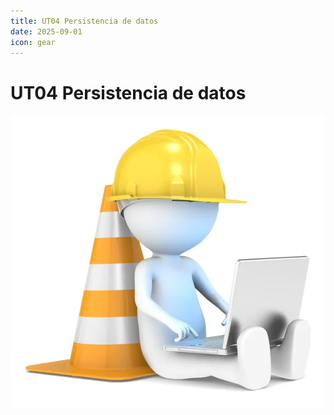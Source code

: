 ```yaml
---
title: UT04 Persistencia de datos
date: 2025-09-01    
icon: gear
---
```


<!-- ![banner](/images/dwes/banner02.webp)-->

# UT04 Persistencia de datos
![En construcción](/images/under-construction.jpg)

<!--



REST, que significa Representational State Transfer, es un estilo de arquitectura para sistemas de software que se utiliza principalmente en el desarrollo de servicios web. Los servicios web que siguen los principios de REST se denominan servicios web RESTful.

## Características 

1. **Protocolo Cliente-Servidor:** En un servicio REST, la interacción entre el cliente y el servidor se realiza a través de solicitudes y respuestas. El cliente envía una solicitud al servidor, y el servidor procesa la solicitud y envía una respuesta al cliente.

2. **Sin estado:** Cada solicitud del cliente al servidor debe contener toda la información necesaria para comprender y procesar la solicitud. El servidor no almacena ninguna información sobre el estado del cliente entre solicitudes.

3. **Cacheable:** Las respuestas del servidor pueden ser almacenadas en cache por el cliente. Esto puede mejorar la eficiencia y la escalabilidad del servicio al reducir la necesidad de solicitudes repetitivas de la misma información.

4. **Sistema en capas:** Un servicio REST puede estar compuesto por varias capas de servidores. Cada capa tiene una responsabilidad específica y puede interactuar solo con la capa inmediatamente anterior o siguiente.

5. **Interfaz uniforme:** Los servicios REST utilizan un conjunto limitado de métodos bien definidos para interactuar con los recursos. Los recursos se identifican por sus URIs (Uniform Resource Identifiers), y se pueden manipular utilizando representaciones estándar.

## Componentes

- **Request:** Una solicitud REST se compone de un método HTTP, una URI, una serie de headers y, opcionalmente, un body. Los métodos HTTP más comunes utilizados en los servicios REST son GET (para recuperar información), POST (para enviar nueva información), PUT (para actualizar información existente) y DELETE (para eliminar información).

- **Header:** El header de una solicitud REST contiene metadatos sobre la solicitud, como el tipo de contenido, la autenticación, la información de la cache, etc.

- **Response:** Una respuesta REST incluye un código de estado HTTP, un header y, a menudo, un body con la representación del recurso solicitado. Los códigos de estado HTTP indican el resultado de la solicitud, por ejemplo, si fue exitosa, si hubo un error del cliente o del servidor, etc.

## Ventajas y Desventajas

**Ventajas de los servicios REST**

- Son fáciles de entender y utilizar.
- Son altamente escalables debido a su naturaleza sin estado.
- Permiten una gran flexibilidad en el tipo de datos que pueden ser transferidos.
- Son compatibles con la mayoría de los lenguajes y plataformas.

**Desventajas de los servicios REST**

- No son adecuados para operaciones en tiempo real o para la transmisión de datos en tiempo real.
- La seguridad puede ser más desafiante debido a la falta de un estándar de seguridad integrado.
- No son la mejor opción para operaciones que requieren el mantenimiento de un estado de conexión.

# API REST (RestFul)
Una API REST (Representational State Transfer) es un estilo de arquitectura de software que se utiliza en el desarrollo de aplicaciones web. REST se basa en principios y estándares que permiten construir interfaces de programación de aplicaciones (API) de una manera coherente y predecible.

La API REST utiliza métodos HTTP estándar, como GET, POST, DELETE y PUT, para realizar operaciones en los recursos. Los recursos, que son cualquier tipo de objeto, dato o servicio que se quiera proporcionar a través de la API, se identifican a través de URLs.

El formato de una API RESTful tiene tres componentes principales: URL endpoint; Verbo HTTP; y Cuerpo.

- **URL endpoint**. Es un enlace URL que representa los recursos a los que queremos acceder. Los recursos pueden ser texto, imágenes, documentos o cualquier entrada de datos. Por ejemplo, example.com/surveys nos permite ver o crear plantillas de encuestas y example.com/surveys/123/responses nos permite hacer lo mismo para todas las respuestas de la encuesta 123.
- **Verbo HTTP**. Dice al servidor qué queremos hacer con el recurso del URL endpoint. Por ejemplo, una solicitud POST significa que queremos crear una nueva plantilla de encuesta y una solicitud GET significa que queremos ver una plantilla de encuesta existente.
- **Mensaje del cuerpo**. Es una carga útil personalizada opcional que contiene un mensaje con las propiedades y valores que queremos usar para crear o actualizar un recurso dado.

Las API RESTful son muy populares porque son fáciles de entender y usar. Además, son altamente escalables y flexibles, y son compatibles con la mayoría de los lenguajes y plataformas.

<!-- ![rest](/images/dwes/rest.webp) 

## Recursos y Endpoints
Diseñar una API REST (Representational State Transfer) para gestionar un recurso implica seguir ciertas convenciones y principios fundamentales. 

En primer lugar, debes entender qué es un **recurso** en el contexto de una API REST. Un recurso es cualquier objeto que queremos gestionar y puede ser accedido a través de una URL única. Por ejemplo, si estás construyendo una API para un blog, tus recursos podrían ser "usuarios", "posts" y "comentarios".

Las URL de los **endpoints** en una API REST deben ser diseñadas de tal manera que representen los recursos. Aquí hay algunas convenciones comunes:

- Utiliza sustantivos en plural para los nombres de los recursos. Por ejemplo, `/users` para acceder a la lista de usuarios y `/users/{id}` para acceder a un usuario específico.

- Evita utilizar verbos en las URL. En su lugar, utiliza los métodos HTTP para representar acciones. Por ejemplo, `GET /users` para obtener la lista de usuarios, `POST /users` para crear un nuevo usuario, `PUT /users/{id}` para actualizar un usuario específico, y `DELETE /users/{id}` para eliminar un usuario específico.

Ten en cuenta que una URL debe identificar un recurso específico, y no una acción. Por ejemplo, `/users/123` es una URL válida, pero `/users/create` no lo es.

## Métodos HTTP
Los métodos HTTP representan las acciones que se pueden realizar sobre un recurso. Los más comunes son:

1. **GET**: Este método se utiliza para obtener información de un recurso en particular. Cuando se realiza una solicitud GET a un servidor, este devuelve los datos solicitados del recurso especificado. Por ejemplo, si tienes un servicio web que proporciona información sobre libros, una solicitud GET a "/books/1" podría devolver los detalles del libro con el ID 1.

2. **POST**: Este método se utiliza para enviar datos a un servidor y crear un nuevo recurso. Los datos a enviar se incluyen en el cuerpo de la solicitud. Siguiendo el ejemplo anterior, podrías usar POST para añadir un nuevo libro a la colección, enviando los detalles del libro (título, autor, fecha de publicación, etc.) en el cuerpo de la solicitud a "/books".

3. **PUT**: Este método se utiliza para actualizar un recurso existente. Al igual que POST, los datos a enviar se incluyen en el cuerpo de la solicitud. Sin embargo, a diferencia de POST, PUT es idempotente, lo que significa que hacer la misma solicitud PUT varias veces tendrá el mismo efecto que hacerla una vez. Por ejemplo, podrías utilizar PUT para actualizar los detalles del libro con el ID 1, enviando los nuevos detalles en el cuerpo de la solicitud a "/books/1".

4. **PATCH**: Este método es similar a PUT, pero se utiliza para actualizar parcialmente un recurso. Mientras que PUT requiere que envíes todos los datos del recurso, independientemente de si han cambiado o no, PATCH te permite enviar solo los datos que han cambiado. Por ejemplo, podrías utilizar PATCH para actualizar solo el título del libro con el ID 1, enviando el nuevo título en el cuerpo de la solicitud a "/books/1".

5. **DELETE**: Este método se utiliza para eliminar un recurso. No necesitas enviar ningún dato adicional con una solicitud DELETE; simplemente especificas el recurso que deseas eliminar. Por ejemplo, podrías utilizar DELETE para eliminar el libro con el ID 1 haciendo una solicitud DELETE a "/books/1".

Estos métodos son fundamentales para el diseño de APIs RESTful, que se basan en los principios de los sistemas de representación de estado transferible (REST) para permitir la creación de servicios web que pueden ser utilizados por múltiples clientes, incluyendo navegadores web, aplicaciones móviles, y otros servidores.

## Respuestas
Los códigos de estado HTTP son una parte integral de cómo funcionan los servicios web y la arquitectura REST. Estos códigos son la manera en que un servidor informa al cliente sobre el resultado de su solicitud, y pueden tener un contenido asociado. Por ejemplo, si realizas una solicitud GET a un servidor y el recurso solicitado se encuentra, el servidor devolverá un código 200 OK junto con el recurso solicitado en el cuerpo de la respuesta. Algunos de lo que más usarás son:

- 200 OK: Este es el código de estado más comúnmente recibido. Significa que la solicitud ha sido procesada con éxito y la respuesta es apropiada a la petición.

- 201 Created: Este código de estado se utiliza para indicar que la solicitud ha sido cumplida y ha resultado en la creación de un nuevo recurso. Por ejemplo, si se realiza una solicitud POST para crear un nuevo usuario en una base de datos y la operación es exitosa, el servidor puede devolver un código 201. El cuerpo de la respuesta puede incluir una URL que apunte al nuevo recurso, así como los datos del nuevo recurso.

- 204 No Content: Este código indica que la solicitud se ha completado con éxito, pero no hay contenido para enviar de vuelta. Esto es común en situaciones donde sólo necesitas realizar una acción, como eliminar un recurso, pero no necesitas una respuesta.

- 400 Bad Request: Este código indica que el servidor no pudo entender la solicitud debido a una sintaxis inválida. Por ejemplo, si envías datos JSON mal formados en una solicitud POST, puedes recibir un código 400.

- 401 Unauthorized: Este código de estado indica que la solicitud requiere autenticación de usuario. Si intentas acceder a un recurso que requiere autenticación sin proporcionar las credenciales correctas, recibirás un código 401.

- 403 Forbidden: A diferencia del 401, este código indica que la autenticación ha sido procesada pero el cliente no tiene permisos para acceder al recurso. Por ejemplo, si un usuario intenta modificar datos a los que no tiene acceso, recibirá un código 403.

- 404 Not Found: Este código indica que el recurso solicitado no pudo ser encontrado en el servidor. Por ejemplo, si intentas acceder a una URL que no existe, recibirás un código 404.

- 405 Method Not Allowed: Este código indica que el método de solicitud (GET, POST, PUT, DELETE, etc.) no es compatible con el recurso solicitado. Por ejemplo, si intentas realizar una solicitud PUT en una URL que sólo admite GET, recibirás un código 405.

- 406 Not Acceptable: Este código se utiliza para indicar que el recurso solicitado es incapaz de generar contenido que cumpla con los encabezados de aceptación enviados en la solicitud. Por ejemplo, si solicitas un tipo de contenido que el servidor no puede proporcionar, recibirás un código 406, o si pasas un tipo de contenido que el servidor no puede aceptar, recibirás un código 415.

- 408 Request Timeout: Este código indica que el servidor cerró la conexión inactiva porque la solicitud del cliente tardó demasiado tiempo. Por ejemplo, si el servidor tiene un tiempo de espera configurado y tu solicitud no se completa en ese tiempo, recibirás un código 408.

- 500 Internal Server Error: Este código indica que el servidor encontró una condición inesperada que le impidió cumplir con la solicitud. Por ejemplo, si el servidor encuentra un error al procesar una solicitud, puede devolver un código 500.

Además, las respuestas deberían incluir el recurso o los recursos solicitados en el cuerpo de la respuesta en un formato como JSON.

## Error Handling
Es importante manejar los errores de manera adecuada en tu API REST. Esto significa proporcionar mensajes de error claros y útiles, así como códigos de estado HTTP adecuados.

## 6. Versionado
Es aconsejable versionar tu API para que puedas hacer cambios y mejoras sin romper las aplicaciones existentes que utilizan tu API. Una forma común de hacer esto es incluir el número de versión en la URL, como en `/v1/users`.


## Ejemplo de diseño de acceso de un recurso

| Endpoint | Petición HTTP | Body | Response Code | Response Body | Posibles Errores |
|----------|---------------|------|---------------|---------------|------------------|
| /productos | GET | N/A | 200 (OK) | `{ "productos": [{"id": 1, "nombre": "Producto 1", "precio": 10.99}, {"id": 2, "nombre": "Producto 2", "precio": 20.99}]}` | |
| /productos | POST | `{ "nombre": "Producto Nuevo", "precio": 15.99 }` | 201 (Created) | `{ "id": 3, "nombre": "Producto Nuevo", "precio": 15.99 }` | 400 (Solicitud incorrecta) |
| /productos/{id} | GET | N/A | 200 (OK) | `{ "id": 1, "nombre": "Producto 1", "precio": 10.99}` | 404 (No encontrado) |
| /productos/{id} | PUT | `{ "nombre": "Producto Actualizado", "precio": 12.99 }` | 200 (OK) | `{ "id": 1, "nombre": "Producto Actualizado", "precio": 12.99 }` | 400 (Solicitud incorrecta), 404 (No encontrado) |
| /productos/{id} | PATCH | `{ "precio": 12.99 }` | 200 (OK) | `{ "id": 1, "nombre": "Producto Actualizado", "precio": 12.99 }` | 400 (Solicitud incorrecta), 404 (No encontrado) |
| /productos/{id} | DELETE | N/A | 204 (No Content) | N/A | 404 (No encontrado) |

-->
